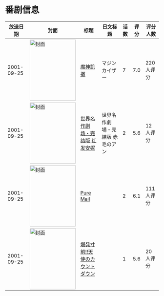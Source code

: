 # 番剧信息

|放送日期|封面|标题|日文标题|话数|评分|评分人数|
|---|---|---|---|---|---|---|
|2001-09-25|<img src="//lain.bgm.tv/pic/cover/c/cf/cf/14231_VhaTH.jpg" alt="封面" style="width:150px;height:200px;object-fit:cover;">|[魔神凯撒](https://bangumi.tv/subject/14231)|マジンカイザー|7|7.0|220人评分|
|2001-09-25|<img src="//lain.bgm.tv/pic/cover/c/df/05/18257_zD72H.jpg" alt="封面" style="width:150px;height:200px;object-fit:cover;">|[世界名作剧场・完结版 红发安妮](https://bangumi.tv/subject/18257)|世界名作劇場・完結版 赤毛のアン|2|5.6|12人评分|
|2001-09-25|<img src="/img/no_icon_subject.png" alt="封面" style="width:150px;height:200px;object-fit:cover;">|[Pure Mail](https://bangumi.tv/subject/43378)||2|6.1|111人评分|
|2001-09-25|<img src="/img/no_icon_subject.png" alt="封面" style="width:150px;height:200px;object-fit:cover;">|[爆発寸前!!天使のカウントダウン](https://bangumi.tv/subject/123789)||1|5.6|20人评分|
